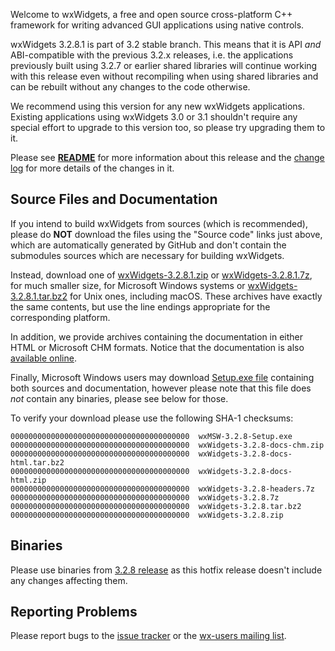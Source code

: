 Welcome to wxWidgets, a free and open source cross-platform C++ framework for writing advanced GUI applications using native controls.

wxWidgets 3.2.8.1 is part of 3.2 stable branch. This means that it is API _and_ ABI-compatible with the previous 3.2.x releases, i.e. the applications previously built using 3.2.7 or earlier shared libraries will continue working with this release even without recompiling when using shared libraries and can be rebuilt without any changes to the code otherwise.

We recommend using this version for any new wxWidgets applications. Existing applications using wxWidgets 3.0 or 3.1 shouldn't require any special effort to upgrade to this version too, so please try upgrading them to it.

Please see [**README**](https://raw.githubusercontent.com/wxWidgets/wxWidgets/v3.2.8/docs/readme.txt) for more information about this release and the [change log](https://raw.githubusercontent.com/wxWidgets/wxWidgets/v3.2.8/docs/changes.txt) for more details of the changes in it.


## Source Files and Documentation

If you intend to build wxWidgets from sources (which is recommended), please do **NOT** download the files using the "Source code" links just above, which are automatically generated by GitHub and don't contain the submodules sources which are necessary for building wxWidgets.

Instead, download one of [wxWidgets-3.2.8.1.zip](https://github.com/wxWidgets/wxWidgets/releases/download/v3.2.8.1/wxWidgets-3.2.8.1.zip) or [wxWidgets-3.2.8.1.7z](https://github.com/wxWidgets/wxWidgets/releases/download/v3.2.8.1/wxWidgets-3.2.8.1.7z), for much smaller size, for Microsoft Windows systems or [wxWidgets-3.2.8.1.tar.bz2](https://github.com/wxWidgets/wxWidgets/releases/download/v3.2.8.1/wxWidgets-3.2.8.1.tar.bz2) for Unix ones, including macOS. These archives have exactly the same contents, but use the line endings appropriate for the corresponding platform.

In addition, we provide archives containing the documentation in either HTML or Microsoft CHM formats. Notice that the documentation is also [available online](https://docs.wxwidgets.org/3.2.8).

Finally, Microsoft Windows users may download [Setup.exe file](https://github.com/wxWidgets/wxWidgets/releases/download/v3.2.8.1/wxMSW-3.2.8.1-Setup.exe) containing both sources and documentation, however please note that this file does _not_ contain any binaries, please see below for those.

To verify your download please use the following SHA-1 checksums:

    0000000000000000000000000000000000000000  wxMSW-3.2.8-Setup.exe
    0000000000000000000000000000000000000000  wxWidgets-3.2.8-docs-chm.zip
    0000000000000000000000000000000000000000  wxWidgets-3.2.8-docs-html.tar.bz2
    0000000000000000000000000000000000000000  wxWidgets-3.2.8-docs-html.zip
    0000000000000000000000000000000000000000  wxWidgets-3.2.8-headers.7z
    0000000000000000000000000000000000000000  wxWidgets-3.2.8.7z
    0000000000000000000000000000000000000000  wxWidgets-3.2.8.tar.bz2
    0000000000000000000000000000000000000000  wxWidgets-3.2.8.zip

## Binaries

Please use binaries from [3.2.8 release](https://github.com/wxWidgets/wxWidgets/releases/tag/v3.2.8) as this hotfix release doesn't include any changes affecting them.

## Reporting Problems

Please report bugs to the [issue tracker](https://github.com/wxWidgets/wxWidgets/issues/new) or the [wx-users mailing list](http://groups.google.com/group/wx-users).
